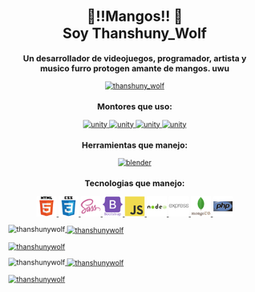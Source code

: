 <h1 align="center">🥭!!Mangos!! 🥭<br/> Soy Thanshuny_Wolf</h1>
<h3 align="center">Un desarrollador de videojuegos, programador, artista y musico furro protogen amante de mangos. uwu</h3>

<p align="center"> <a href="https://twitter.com/thanshuny_wolf" target="blank"><img src="https://img.shields.io/twitter/follow/thanshuny_wolf?logo=twitter&style=for-the-badge" alt="thanshuny_wolf" /></a> 
 </p> 


<!--ENgines-->
<h3 align="center">Montores que uso:</h3>
<p align="center">
<a href="https://gamemaker.io/en/gamemaker" target="_blank" rel="noreferrer"> <img src="https://cdn.icon-icons.com/icons2/2148/PNG/512/gamemaker_icon_132357.png" alt="unity" width="40" height="40"/> </a>
<a href="https://godotengine.org" target="_blank" rel="noreferrer"> <img src="https://upload.wikimedia.org/wikipedia/commons/thumb/6/6a/Godot_icon.svg/600px-Godot_icon.svg.png?20170822201738" alt="unity" width="40" height="40"/> </a>
<a href="https://unity.com/" target="_blank" rel="noreferrer"> <img src="https://www.vectorlogo.zone/logos/unity3d/unity3d-icon.svg" alt="unity" width="40" height="40"/> </a>
<a href="https://www.rpgmakerweb.com/products/rpg-maker-xp" target="_blank" rel="noreferrer"> <img src="https://images-wixmp-ed30a86b8c4ca887773594c2.wixmp.com/i/6ded0954-c083-45cf-a8e5-b47390e9b280/d54whq5-dfa4017e-8775-4503-bdc2-fe37136d9e98.png" alt="unity" width="40" height="40"/> </a>
</p>

<!--tools-->
<h3 align="center">Herramientas que manejo:</h3>
<p align="center"> <a href="https://www.blender.org/" target="_blank" rel="noreferrer"> <img src="https://download.blender.org/branding/community/blender_community_badge_white.svg" alt="blender" width="40" height="40"/> </a>
<p/>
<!--Languajes-->
<h3 align="center">Tecnologias que manejo:</h3>
<!--html-->
<p align="center">
 <a href="https://www.w3.org/html/" target="_blank" rel="noreferrer"> <img src="https://raw.githubusercontent.com/devicons/devicon/master/icons/html5/html5-original-wordmark.svg" alt="html5" width="40" height="40"/> </a> 
<!--css-->
<a href="https://www.w3schools.com/css/" target="_blank" rel="noreferrer"> <img src="https://raw.githubusercontent.com/devicons/devicon/master/icons/css3/css3-original-wordmark.svg" alt="css3" width="40" height="40"/> </a>
<!--sass-->
 <a href="https://sass-lang.com" target="_blank" rel="noreferrer"> <img src="https://raw.githubusercontent.com/devicons/devicon/master/icons/sass/sass-original.svg" alt="sass" width="40" height="40"/> </a
<!--bootstrap-->
 <a href="https://getbootstrap.com" target="_blank" rel="noreferrer"> <img src="https://raw.githubusercontent.com/devicons/devicon/master/icons/bootstrap/bootstrap-plain-wordmark.svg" alt="bootstrap" width="40" height="40"/> </a> <a href="https://www.w3schools.com/cpp/" target="_blank" rel="noreferrer">
<!--js-->
<a href="https://developer.mozilla.org/en-US/docs/Web/JavaScript" target="_blank" rel="noreferrer"> <img src="https://raw.githubusercontent.com/devicons/devicon/master/icons/javascript/javascript-original.svg" alt="javascript" width="40" height="40"/> 
<!--node-->
<a href="https://nodejs.org" target="_blank" rel="noreferrer"> <img src="https://raw.githubusercontent.com/devicons/devicon/master/icons/nodejs/nodejs-original-wordmark.svg" alt="nodejs" width="40" height="40"/>
<!--express-->
<img src="https://raw.githubusercontent.com/devicons/devicon/master/icons/express/express-original-wordmark.svg" alt="express" width="40" height="40"/> </a> 
<!--mongoDB-->
<a href="https://www.mongodb.com/" target="_blank" rel="noreferrer"> <img src="https://raw.githubusercontent.com/devicons/devicon/master/icons/mongodb/mongodb-original-wordmark.svg" alt="mongodb" width="40" height="40"/> </a>
<!--php-->
<a href="https://www.php.net" target="_blank" rel="noreferrer"> <img src="https://raw.githubusercontent.com/devicons/devicon/master/icons/php/php-original.svg" alt="php" width="40" height="40"/> 
<!---mysql->
 <a href="https://www.mysql.com/" target="_blank" rel="noreferrer"> <img src="https://raw.githubusercontent.com/devicons/devicon/master/icons/mysql/mysql-original-wordmark.svg" alt="mysql" width="40" height="40"/> </a>
<>


<!--labels-->

<p><img align="left" src="https://github-readme-stats.vercel.app/api/top-langs?username=thanshunywolf&show_icons=true&locale=en&layout=compact" alt="thanshunywolf" /></p>

<p>&nbsp;<img align="center" src="https://github-readme-stats.vercel.app/api?username=thanshunywolf&show_icons=true&locale=en" alt="thanshunywolf" /></p>

<p><img align="center" src="https://github-readme-streak-stats.herokuapp.com/?user=thanshunywolf&" alt="thanshunywolf" /></p>



<p><img align="left" src="https://github-readme-stats.vercel.app/api/top-langs?username=thanshunywolf&show_icons=true&locale=en&layout=compact" alt="thanshunywolf" /></p>

<p>&nbsp;<img align="center" src="https://github-readme-stats.vercel.app/api?username=thanshunywolf&show_icons=true&locale=en" alt="thanshunywolf" /></p>

<p><img align="center" src="https://github-readme-streak-stats.herokuapp.com/?user=thanshunywolf&" alt="thanshunywolf" /></p>
